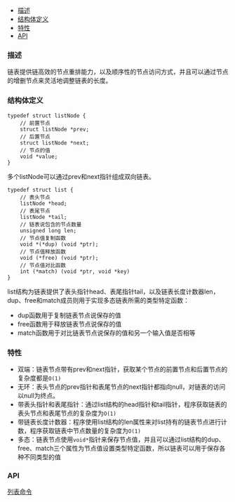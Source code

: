- [描述](#描述)
- [结构体定义](#结构体定义)
- [特性](#特性)
- [API](#api)

### 描述
链表提供链高效的节点重排能力，以及顺序性的节点访问方式，并且可以通过节点的增删节点来灵活地调整链表的长度。

### 结构体定义
```
typedef struct listNode {
    // 前置节点
    struct listNode *prev;
    // 后置节点
    struct listNode *next;
    // 节点的值
    void *value;
}
```
多个listNode可以通过prev和next指针组成双向链表。
```
typedef struct list {
    // 表头节点
    listNode *head;
    // 表尾节点
    listNode *tail;
    // 链表说包含的节点数量
    unsigned long len;
    // 节点值复制函数
    void *(*dup) (void *ptr);
    // 节点值释放函数
    void (*free) (void *ptr);
    // 节点值对比函数
    int (*match) (void *ptr, void *key)
}
```
list结构为链表提供了表头指针head、表尾指针tail，以及链表长度计数器len，dup、free和match成员则用于实现多态链表所需的类型特定函数：
- dup函数用于复制链表节点说保存的值
- free函数用于释放链表节点说保存的值
- match函数用于对比链表节点说保存的值和另一个输入值是否相等

### 特性
- 双端：链表节点带有prev和next指针，获取某个节点的前置节点和后置节点的复杂度都是`O(1)`
- 无环：表头节点的prev指针和表尾节点的next指针都指向null，对链表的访问以null为终点。
- 带表头指针和表尾指针：通过list结构的head指针和tail指针，程序获取链表的表头节点和表尾节点的复杂度为`O(1)`
- 带链表长度计数器：程序使用list结构的len属性来对list持有的链表节点进行计数，程序获取链表中节点数量的复杂度为`O(1)`
- 多态：链表节点使用`void*`指针来保存节点值，并且可以通过list结构的dup、free、match三个属性为节点值设置类型特定函数，所以链表可以用于保存各种不同类型的值

### API
[列表命令](http://redisdoc.com/list/index.html)